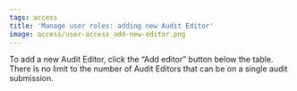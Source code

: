 ```yaml
---
tags: access
title: 'Manage user roles: adding new Audit Editor'
image: access/user-access_add-new-editor.png
---
```


To add a new Audit Editor, click the “Add editor” button below the table. There is no limit to the number of Audit Editors that can be on a single audit submission. 
